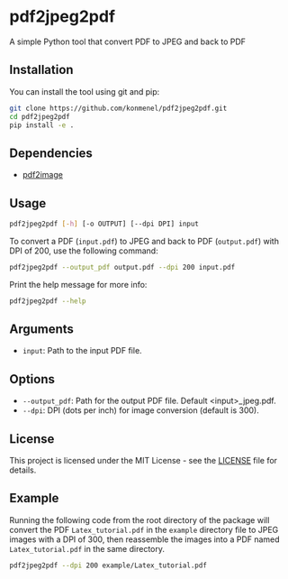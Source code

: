 # pdf2jpeg2pdf
A simple Python tool that convert PDF to JPEG and back to PDF

## Installation
You can install the tool using git and pip:

```bash
git clone https://github.com/konmenel/pdf2jpeg2pdf.git
cd pdf2jpeg2pdf
pip install -e .
```

## Dependencies
- [pdf2image](https://pypi.org/project/pdf2image/)

## Usage
```bash
pdf2jpeg2pdf [-h] [-o OUTPUT] [--dpi DPI] input
```

To convert a PDF (`input.pdf`) to JPEG and back to PDF (`output.pdf`) with DPI of 200, use the following command:

```bash
pdf2jpeg2pdf --output_pdf output.pdf --dpi 200 input.pdf
```

Print the help message for more info:

```bash
pdf2jpeg2pdf --help
```

## Arguments
- `input`: Path to the input PDF file.

## Options
- `--output_pdf`: Path for the output PDF file. Default \<input\>_jpeg.pdf.
- `--dpi`: DPI (dots per inch) for image conversion (default is 300).

## License
This project is licensed under the MIT License - see the [LICENSE](https://github.com/konmenel/pdf2jpeg2pdf/blob/main/LICENSE) file for details.

## Example
Running the following code from the root directory of the package will convert the PDF `Latex_tutorial.pdf` in the `example` directory file to JPEG images with a DPI of 300, then reassemble the images into a PDF named `Latex_tutorial.pdf` in the same directory.

```bash
pdf2jpeg2pdf --dpi 200 example/Latex_tutorial.pdf
```
